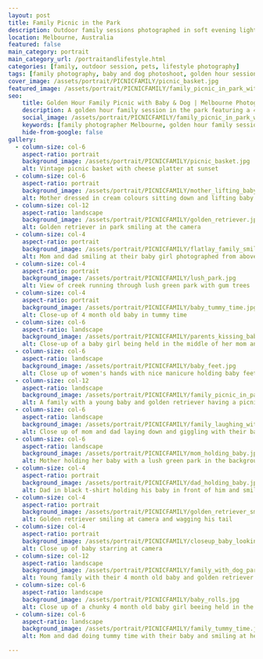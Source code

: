 ```yaml
---
layout: post
title: Family Picnic in the Park
description: Outdoor family sessions photographed in soft evening light, focusing on quiet interactions and everyday beauty. For those looking to capture love, laughter, and connection with loved ones. 
location: Melbourne, Australia
featured: false
main_category: portrait
main_category_url: /portraitandlifestyle.html
categories: [family, outdoor session, pets, lifestyle photography]
tags: [family photography, baby and dog photoshoot, golden hour session, natural family photography, Melbourne family photographer,  picnic photography, Sof Kapa Photography]
cover_image: /assets/portrait/PICNICFAMILY/picnic_basket.jpg
featured_image: /assets/portrait/PICNICFAMILY/family_picnic_in_park_with_dog.jpg
seo:
    title: Golden Hour Family Picnic with Baby & Dog | Melbourne Photographer
    description: A golden hour family session in the park featuring a 4-month-old baby and their golden retriever. Honest, natural light photography focused on connection, not posing.
    social_image: /assets/portrait/PICNICFAMILY/family_picnic_in_park_with_dog.jpg
    keywords: [family photographer Melbourne, golden hour family session, baby and dog photoshoot, natural family photography, Sof Kapa Photography]
    hide-from-google: false
gallery:
  - column-size: col-6
    aspect-ratio: portrait
    background_image: /assets/portrait/PICNICFAMILY/picnic_basket.jpg
    alt: Vintage picnic basket with cheese platter at sunset
  - column-size: col-6
    aspect-ratio: portrait
    background_image: /assets/portrait/PICNICFAMILY/mother_lifting_baby.jpg
    alt: Mother dressed in cream colours sitting down and lifting baby girl in the air
  - column-size: col-12
    aspect-ratio: landscape
    background_image: /assets/portrait/PICNICFAMILY/golden_retriever.jpg
    alt: Golden retriever in park smiling at the camera
  - column-size: col-4
    aspect-ratio: portrait
    background_image: /assets/portrait/PICNICFAMILY/flatlay_family_smiling.jpg
    alt: Mom and dad smiling at their baby girl photographed from above
  - column-size: col-4
    aspect-ratio: portrait
    background_image: /assets/portrait/PICNICFAMILY/lush_park.jpg
    alt: View of creek running through lush green park with gum trees 
  - column-size: col-4
    aspect-ratio: portrait
    background_image: /assets/portrait/PICNICFAMILY/baby_tummy_time.jpg
    alt: Close-up of 4 month old baby in tummy time
  - column-size: col-6
    aspect-ratio: landscape
    background_image: /assets/portrait/PICNICFAMILY/parents_kissing_baby.jpg
    alt: Close-up of a baby girl being held in the middle of her mom and dad giving her kisses on each cheak 
  - column-size: col-6
    aspect-ratio: landscape
    background_image: /assets/portrait/PICNICFAMILY/baby_feet.jpg
    alt: Close up of women's hands with nice manicure holding baby feet
  - column-size: col-12
    aspect-ratio: landscape
    background_image: /assets/portrait/PICNICFAMILY/family_picnic_in_park_with_dog.jpg
    alt: A family with a young baby and golden retriever having a picnic in the park at sunset
  - column-size: col-6
    aspect-ratio: landscape
    background_image: /assets/portrait/PICNICFAMILY/family_laughing_with_baby.jpg
    alt: Close up of mom and dad laying down and giggling with their baby girl
  - column-size: col-6
    aspect-ratio: landscape
    background_image: /assets/portrait/PICNICFAMILY/mom_holding_baby.jpg
    alt: Mother holding her baby with a lush green park in the background
  - column-size: col-4
    aspect-ratio: portrait
    background_image: /assets/portrait/PICNICFAMILY/dad_holding_baby.jpg
    alt: Dad in black t-shirt holding his baby in front of him and smiling at her
  - column-size: col-4
    aspect-ratio: portrait
    background_image: /assets/portrait/PICNICFAMILY/golden_retriever_smiling.jpg
    alt: Golden retriever smiling at camera and wagging his tail
  - column-size: col-4
    aspect-ratio: portrait
    background_image: /assets/portrait/PICNICFAMILY/closeup_baby_looking.jpg
    alt: Close up of baby starring at camera
  - column-size: col-12
    aspect-ratio: landscape
    background_image: /assets/portrait/PICNICFAMILY/family_with_dog_park.jpg
    alt: Young family with their 4 month old baby and golden retriever standing in a park next to a creek smiling at the camera
  - column-size: col-6
    aspect-ratio: landscape
    background_image: /assets/portrait/PICNICFAMILY/baby_rolls.jpg
    alt: Close up of a chunky 4 month old baby girl beeing held in the air and looking into the distance
  - column-size: col-6
    aspect-ratio: landscape
    background_image: /assets/portrait/PICNICFAMILY/family_tummy_time.jpg
    alt: Mom and dad doing tummy time with their baby and smiling at her while she smiles at the camera

---
```



